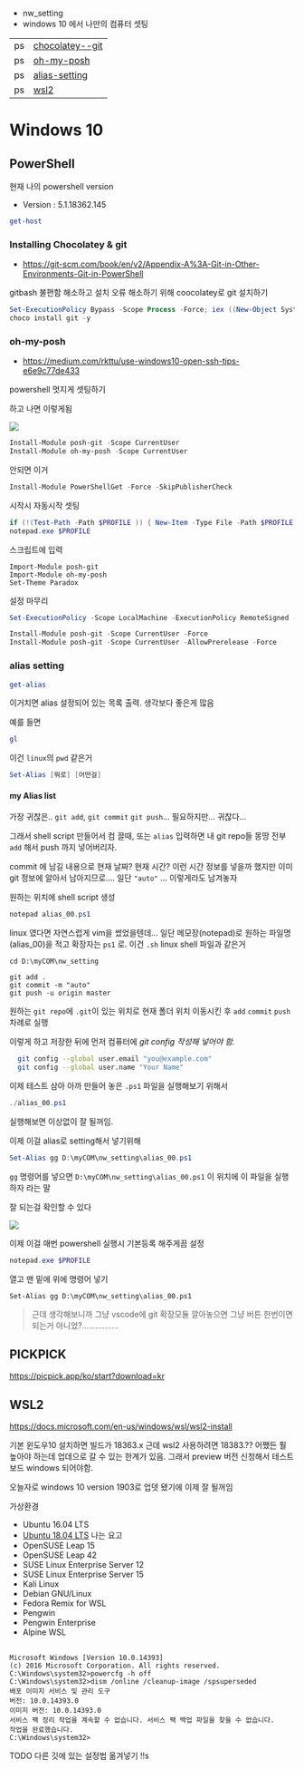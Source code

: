 * nw_setting
* windows 10 에서 나만의 컴퓨터 셋팅

|||
|:---:|:---|
|ps|[chocolatey--git](#installing-chocolatey--git)|
|ps|[oh-my-posh](#oh-my-posh)|
|ps|[alias-setting](#alias-setting)|
|ps|[wsl2](#wsl2)|








# Windows 10


## PowerShell


현재 나의 powershell version
* Version : 5.1.18362.145

```powershell
get-host
```



### Installing Chocolatey & git


* https://git-scm.com/book/en/v2/Appendix-A%3A-Git-in-Other-Environments-Git-in-PowerShell


gitbash 불편함 해소하고 설치 오류 해소하기 위해 coocolatey로 git 설치하기

```powershell
Set-ExecutionPolicy Bypass -Scope Process -Force; iex ((New-Object System.Net.WebClient).DownloadString('https://chocolatey.org/install.ps1'))
choco install git -y
```



### oh-my-posh

* https://medium.com/rkttu/use-windows10-open-ssh-tips-e6e9c77de433

powershell 멋지게 셋팅하기

하고 나면 이렇게됨

![](./img/20191204-001.png)



```powershell
Install-Module posh-git -Scope CurrentUser
Install-Module oh-my-posh -Scope CurrentUser
```

안되면 이거
```powershell
Install-Module PowerShellGet -Force -SkipPublisherCheck
```


시작시 자동시작 셋팅
```powershell
if (!(Test-Path -Path $PROFILE )) { New-Item -Type File -Path $PROFILE -Force }
notepad.exe $PROFILE
```

스크립트에 입력
```text notepad
Import-Module posh-git
Import-Module oh-my-posh
Set-Theme Paradox
```

설정 마무리

```powershell
Set-ExecutionPolicy -Scope LocalMachine -ExecutionPolicy RemoteSigned -Force
```

```powershell
Install-Module posh-git -Scope CurrentUser -Force
Install-Module posh-git -Scope CurrentUser -AllowPrerelease -Force
```




### alias setting

```powershell
get-alias
```
이거치면 alias 설정되어 있는 목록 출력. 생각보다 좋은게 많음

예를 들면 

```powershell
gl
```

이건 `linux`의 `pwd` 같은거


```powershell
Set-Alias [뭐로] [어떤걸]
```

#### my Alias list

가장 귀찮은.. `git add`, `git commit` `git push`...  필요하지만... 귀찮다... 

그래서 shell script 만들어서 컴 끌때, 또는 `alias` 입력하면 내 git repo들 몽땅 전부 `add` 해서 push 까지 넣어버리자.

commit 에 남길 내용으로 현재 날짜? 현재 시간? 이런 시간 정보를 넣을까 했지만 이미 git 정보에 알아서 남아지므로.... 일단 `"auto"` ... 이렇게라도 남겨놓자


원하는 위치에 shell script 생성

```powershell
notepad alias_00.ps1
```

linux 였다면 자연스럽게 vim을 썼었을텐데... 일단 메모장(notepad)로 원하는 파일명 (alias_00)을 적고 확장자는 `ps1` 로. 이건 `.sh` linux shell 파일과 같은거


```notepad
cd D:\myCOM\nw_setting

git add .
git commit -m "auto"
git push -u origin master
```

원하는 `git repo`에 `.git`이 있는 위치로 현재 폴더 위치 이동시킨 후 `add` `commit` `push` 차례로 실행

이렇게 하고 저장한 뒤에 먼저 컴퓨터에 *git config 작성해 넣어야 함.*

```bash
  git config --global user.email "you@example.com"
  git config --global user.name "Your Name"
```

이제 테스트 삼아 아까 만들어 놓은 `.ps1` 파일을 실행해보기 위해서 

```powershell
./alias_00.ps1
```

실행해보면 이상없이 잘 될꺼임.

이제 이걸 alias로 setting해서 넣기위해 


```powershell
Set-Alias gg D:\myCOM\nw_setting\alias_00.ps1
```

`gg` 명령어를 넣으면 `D:\myCOM\nw_setting\alias_00.ps1` 이 위치에 이 파일을 실행하자 라는 말

잘 되는걸 확인할 수 있다

![](./img/20191204-002.png)

이제 이걸 매번 powershell 실행시 기본등록 해주게끔 설정

```powershell
notepad.exe $PROFILE
```

열고 맨 밑에 위에 명령어 넣기

```$PROFILE
Set-Alias gg D:\myCOM\nw_setting\alias_00.ps1
```





> 근데 생각해보니까 그냥 vscode에 git 확장모듈 깔아놓으면 그냥 버튼 한번이면 되는거 아니었?................



## PICKPICK

https://picpick.app/ko/start?download=kr

##  WSL2

https://docs.microsoft.com/en-us/windows/wsl/wsl2-install

기본 윈도우10 설치하면 빌드가 18363.x 근데 wsl2 사용하려면 18383.??  어쨌든 훨 높아야 하는데 업데으로 갈 수 있는 한계가 있음. 그래서 preview 버전 신청해서 테스트보드 windows 되어야함.

 오늘자로 windows 10 version 1903로 업뎃 됐기에 이제 잘 될꺼임
 
 가상환경
 
* Ubuntu 16.04 LTS
* [Ubuntu 18.04 LTS](https://docs.microsoft.com/en-us/windows/wsl/install-win10#install-your-linux-distribution-of-choice) 나는 요고
* OpenSUSE Leap 15
* OpenSUSE Leap 42
* SUSE Linux Enterprise Server 12
* SUSE Linux Enterprise Server 15
* Kali Linux
* Debian GNU/Linux
* Fedora Remix for WSL
* Pengwin
* Pengwin Enterprise
* Alpine WSL
  
 
 





## 

```shell
Microsoft Windows [Version 10.0.14393]                                                                                  (c) 2016 Microsoft Corporation. All rights reserved.                                                                                                                                                                                            C:\Windows\system32>powercfg -h off                                                                                                                                                                                                             C:\Windows\system32>dism /online /cleanup-image /spsuperseded                                                                                                                                                                                   배포 이미지 서비스 및 관리 도구                                                                                         버전: 10.0.14393.0                                                                                                                                                                                                                              이미지 버전: 10.0.14393.0                                                                                                                                                                                                                       서비스 팩 정리 작업을 계속할 수 없습니다. 서비스 팩 백업 파일을 찾을 수 없습니다.                                       작업을 완료했습니다.                                                                                                                                                                                                                            C:\Windows\system32>  
```



TODO
다른 깃에 있는 설정법 옮겨넣기
!!s


